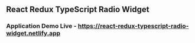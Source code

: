 ## React Redux TypeScript Radio Widget

### Application Demo Live - https://react-redux-typescript-radio-widget.netlify.app